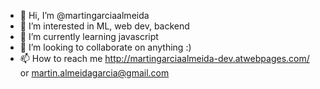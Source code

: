 - 👋 Hi, I’m @martingarciaalmeida
- 👀 I’m interested in ML, web dev, backend
- 🌱 I’m currently learning javascript
- 💞️ I’m looking to collaborate on anything :)
- 📫 How to reach me http://martingarciaalmeida-dev.atwebpages.com/ or martin.almeidagarcia@gmail.com

<!---
martingarciaalmeida/martingarciaalmeida is a ✨ special ✨ repository because its `README.md` (this file) appears on your GitHub profile.
You can click the Preview link to take a look at your changes.
--->
